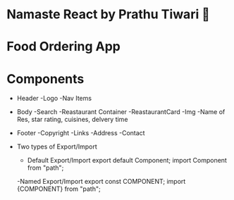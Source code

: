 # Namaste React by Prathu Tiwari 🚀

# Food Ordering App

# Components

* Header
     -Logo
     -Nav Items

* Body
     -Search
     -Reastaurant Container
     -ReastaurantCard
          -Img
          -Name of Res, star rating, cuisines, delvery time

* Footer
     -Copyright
     -Links
     -Address
     -Contact

* Two types of Export/Import

     - Default Export/Import
          export default Component;
          import Component from "path";

     -Named Export/Import
          export const COMPONENT;
          import {COMPONENT} from "path";